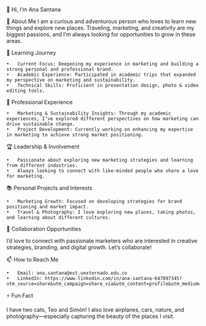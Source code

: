 👋 Hi, I’m Ana Santana

👀 About Me
I am a curious and adventurous person who loves to learn new things and explore new places. Traveling, marketing, and creativity are my biggest passions, and I’m always looking for opportunities to grow in these areas.

🌱 Learning Journey

	•	Current Focus: Deepening my experience in marketing and building a strong personal and professional brand.
	•	Academic Experience: Participated in academic trips that expanded my perspective on marketing and sustainability.
	•	Technical Skills: Proficient in presentation design, photo & video editing tools.

💼 Professional Experience

	•	Marketing & Sustainability Insights: Through my academic experiences, I’ve explored different perspectives on how marketing can drive sustainable change.
	•	Project Development: Currently working on enhancing my expertise in marketing to achieve strong market positioning.

🏆 Leadership & Involvement

	•	Passionate about exploring new marketing strategies and learning from different industries.
	•	Always looking to connect with like-minded people who share a love for marketing.

📚 Personal Projects and Interests

	•	Marketing Growth: Focused on developing strategies for brand positioning and market impact.
	•	Travel & Photography: I love exploring new places, taking photos, and learning about different cultures.

💞️ Collaboration Opportunities

I’d love to connect with passionate marketers who are interested in creative strategies, branding, and digital growth. Let’s collaborate!

📫 How to Reach Me

	•	Email: ana.santana@est.uexternado.edu.co
	•	LinkedIn: https://www.linkedin.com/in/ana-santana-647897345?utm_source=share&utm_campaign=share_via&utm_content=profile&utm_medium=ios_app

⚡ Fun Fact

I have two cats, Teo and Simón! I also love airplanes, cars, nature, and photography—especially capturing the beauty of the places I visit.








<!---
Anasantana05/Anasantana05 is a ✨ special ✨ repository because its `README.md` (this file) appears on your GitHub profile.
You can click the Preview link to take a look at your changes.
--->
